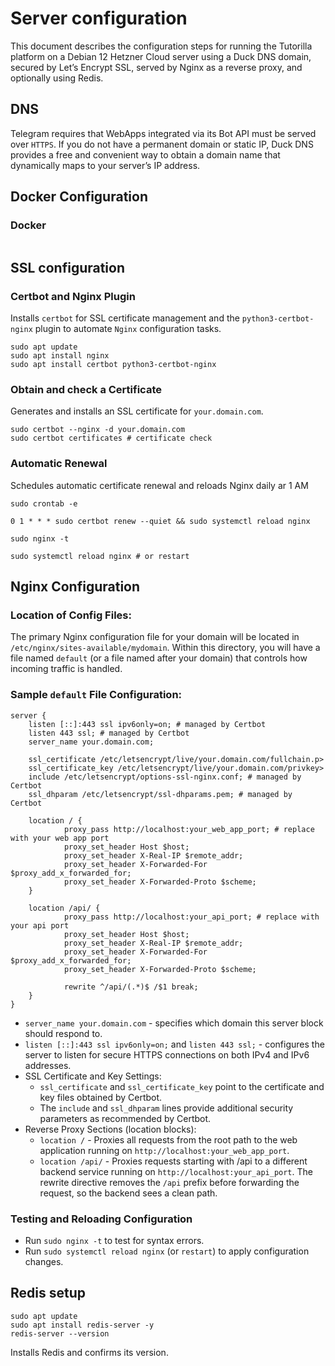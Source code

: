 # Server configuration

This document describes the configuration steps for running the Tutorilla platform on a Debian 12 Hetzner Cloud server
using a Duck DNS domain, secured by Let’s Encrypt SSL, served by Nginx as a reverse proxy, and optionally using Redis.

## DNS

Telegram requires that WebApps integrated via its Bot API must be served over `HTTPS`.
If you do not have a permanent domain or static IP, Duck DNS provides a free and convenient way to obtain a domain name
that dynamically maps to your server’s IP address.

## Docker Configuration

### Docker

```shell
```

## SSL configuration

### Certbot and Nginx Plugin

Installs `certbot` for SSL certificate management and the `python3-certbot-nginx` plugin to automate `Nginx` configuration tasks.

```shell
sudo apt update
sudo apt install nginx
sudo apt install certbot python3-certbot-nginx
```

### Obtain and check a Certificate

Generates and installs an SSL certificate for `your.domain.com`.

```shell
sudo certbot --nginx -d your.domain.com
sudo certbot certificates # certificate check
```

### Automatic Renewal

Schedules automatic certificate renewal and reloads Nginx daily ar 1 AM

```shell
sudo crontab -e

0 1 * * * sudo certbot renew --quiet && sudo systemctl reload nginx

sudo nginx -t

sudo systemctl reload nginx # or restart
```

## Nginx Configuration

### Location of Config Files:

The primary Nginx configuration file for your domain will be located in `/etc/nginx/sites-available/mydomain`.
Within this directory, you will have a file named `default` (or a file named after your domain) that controls how incoming traffic is handled.

### Sample `default` File Configuration:
```shell
server {
    listen [::]:443 ssl ipv6only=on; # managed by Certbot
    listen 443 ssl; # managed by Certbot
    server_name your.domain.com;

    ssl_certificate /etc/letsencrypt/live/your.domain.com/fullchain.p>
    ssl_certificate_key /etc/letsencrypt/live/your.domain.com/privkey>
    include /etc/letsencrypt/options-ssl-nginx.conf; # managed by Certbot
    ssl_dhparam /etc/letsencrypt/ssl-dhparams.pem; # managed by Certbot

    location / {
            proxy_pass http://localhost:your_web_app_port; # replace with your web app port
            proxy_set_header Host $host;
            proxy_set_header X-Real-IP $remote_addr;
            proxy_set_header X-Forwarded-For $proxy_add_x_forwarded_for;
            proxy_set_header X-Forwarded-Proto $scheme;
    }

    location /api/ {
            proxy_pass http://localhost:your_api_port; # replace with your api port
            proxy_set_header Host $host;
            proxy_set_header X-Real-IP $remote_addr;
            proxy_set_header X-Forwarded-For $proxy_add_x_forwarded_for;
            proxy_set_header X-Forwarded-Proto $scheme;
            
            rewrite ^/api/(.*)$ /$1 break;
    }
}
```

* `server_name your.domain.com` - specifies which domain this server block should respond to.
* `listen [::]:443 ssl ipv6only=on;` and `listen 443 ssl;` - configures the server to listen for secure HTTPS connections on both IPv4 and IPv6 addresses.
* SSL Certificate and Key Settings:
  * `ssl_certificate` and `ssl_certificate_key` point to the certificate and key files obtained by Certbot. 
  * The `include` and `ssl_dhparam` lines provide additional security parameters as recommended by Certbot.
* Reverse Proxy Sections (location blocks):
  * `location /` - Proxies all requests from the root path to the web application running on `http://localhost:your_web_app_port`.
  * `location /api/` - Proxies requests starting with /api to a different backend service running on `http://localhost:your_api_port`. The rewrite directive removes the `/api` prefix before forwarding the request, so the backend sees a clean path.

### Testing and Reloading Configuration

* Run `sudo nginx -t` to test for syntax errors.
* Run `sudo systemctl reload nginx` (or `restart`) to apply configuration changes.

## Redis setup

```shell
sudo apt update
sudo apt install redis-server -y
redis-server --version
```

Installs Redis and confirms its version.